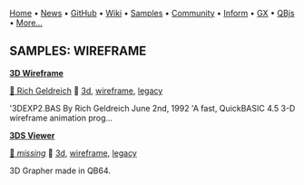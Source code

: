 [Home](https://qb64.com) • [News](../news.md) • [GitHub](https://github.com/QB64Official/qb64) • [Wiki](https://github.com/QB64Official/qb64/wiki) • [Samples](../samples.md) • [Community](../community.md) • [Inform](../inform.md) • [GX](../gx.md) • [QBjs](../qbjs.md) • [More...](../more.md)

## SAMPLES: WIREFRAME

**[3D Wireframe](3d-wireframe/index.md)**

[🐝 Rich Geldreich](rich-geldreich.md) 🔗 [3d](3d.md), [wireframe](wireframe.md), [legacy](legacy.md)

'3DEXP2.BAS By Rich Geldreich June 2nd, 1992 'A fast, QuickBASIC 4.5 3-D wireframe animation prog...

**[3DS Viewer](3ds-viewer/index.md)**

[🐝 *missing*](author-missing.md) 🔗 [3d](3d.md), [wireframe](wireframe.md), [legacy](legacy.md)

3D Grapher made in QB64.
